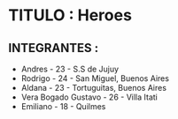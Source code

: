  # TITULO : Heroes
 ## INTEGRANTES :
 * Andres  - 23 - S.S de Jujuy
 * Rodrigo - 24 - San Miguel, Buenos Aires
 * Aldana - 23 - Tortuguitas, Buenos Aires
 * Vera Bogado Gustavo - 26 - Villa Itati
 * Emiliano - 18 - Quilmes 

